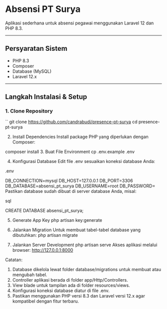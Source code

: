 # Absensi PT Surya

Aplikasi sederhana untuk absensi pegawai menggunakan Laravel 12 dan PHP 8.3.

---

## Persyaratan Sistem

- PHP 8.3  
- Composer  
- Database (MySQL)  
- Laravel 12.x  

---

## Langkah Instalasi & Setup

### 1. Clone Repository

``
git clone <https://github.com/candrabudi/presence-pt-surya>
cd presence-pt-surya

2. Install Dependencies
Install package PHP yang diperlukan dengan Composer:


composer install
3. Buat File Environment
cp .env.example .env

4. Konfigurasi Database
Edit file .env sesuaikan koneksi database Anda:

.env

DB_CONNECTION=mysql
DB_HOST=127.0.0.1
DB_PORT=3306
DB_DATABASE=absensi_pt_surya
DB_USERNAME=root
DB_PASSWORD=
Pastikan database sudah dibuat di server database Anda, misal:

sql

CREATE DATABASE absensi_pt_surya;

5. Generate App Key
php artisan key:generate

6. Jalankan Migration
Untuk membuat tabel-tabel database yang dibutuhkan:
php artisan migrate

7. Jalankan Server Development
php artisan serve
Akses aplikasi melalui browser:
http://127.0.0.1:8000

Catatan:
1. Database dikelola lewat folder database/migrations untuk membuat atau mengubah tabel.
2. Controller aplikasi berada di folder app/Http/Controllers.
3. View blade untuk tampilan ada di folder resources/views.
4. Konfigurasi koneksi database diatur di file .env.
5. Pastikan menggunakan PHP versi 8.3 dan Laravel versi 12.x agar kompatibel dengan fitur terbaru.

